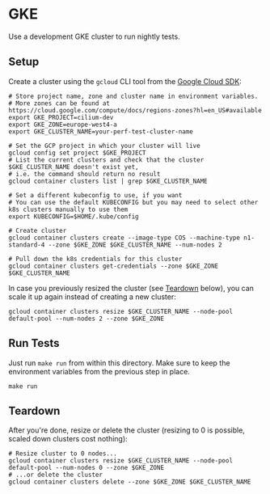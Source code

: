 # GKE

Use a development GKE cluster to run nightly tests.

## Setup

Create a cluster using the `gcloud` CLI tool from the [Google Cloud
SDK](https://cloud.google.com/sdk/install):

```
# Store project name, zone and cluster name in environment variables.
# More zones can be found at https://cloud.google.com/compute/docs/regions-zones?hl=en_US#available
export GKE_PROJECT=cilium-dev
export GKE_ZONE=europe-west4-a
export GKE_CLUSTER_NAME=your-perf-test-cluster-name

# Set the GCP project in which your cluster will live
gcloud config set project $GKE_PROJECT
# List the current clusters and check that the cluster $GKE_CLUSTER_NAME doesn't exist yet,
# i.e. the command should return no result
gcloud container clusters list | grep $GKE_CLUSTER_NAME

# Set a different kubeconfig to use, if you want
# You can use the default KUBECONFIG but you may need to select other k8s clusters manually to use them
export KUBECONFIG=$HOME/.kube/config

# Create cluster
gcloud container clusters create --image-type COS --machine-type n1-standard-4 --zone $GKE_ZONE $GKE_CLUSTER_NAME --num-nodes 2

# Pull down the k8s credentials for this cluster
gcloud container clusters get-credentials --zone $GKE_ZONE $GKE_CLUSTER_NAME
```

In case you previously resized the cluster (see [Teardown](#teardown) below),
you can scale it up again instead of creating a new cluster:

```
gcloud container clusters resize $GKE_CLUSTER_NAME --node-pool default-pool --num-nodes 2 --zone $GKE_ZONE
```

## Run Tests

Just run `make run` from within this directory. Make sure to keep the environment variables from the previous step in place.

```
make run
```

## Teardown

After you're done, resize or delete the cluster (resizing to 0 is possible, scaled down clusters cost nothing):

```
# Resize cluster to 0 nodes...
gcloud container clusters resize $GKE_CLUSTER_NAME --node-pool default-pool --num-nodes 0 --zone $GKE_ZONE
# ...or delete the cluster
gcloud container clusters delete --zone $GKE_ZONE $GKE_CLUSTER_NAME
```
